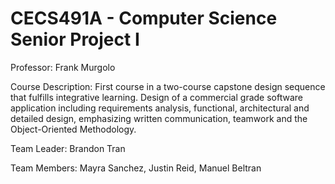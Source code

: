# CECS491A - Computer Science Senior Project I

Professor: Frank Murgolo

Course Description: First course in a two-course capstone design sequence that fulfills integrative learning. Design of a commercial grade software application including requirements analysis, functional, architectural and detailed design, emphasizing written communication, teamwork and the Object-Oriented Methodology.

Team Leader: Brandon Tran

Team Members: Mayra Sanchez, Justin Reid, Manuel Beltran
